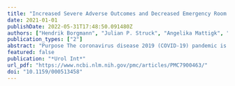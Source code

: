```yaml
---
title: "Increased Severe Adverse Outcomes and Decreased Emergency Room Visits for Pyelonephritis: First Report of Collateral Damage during COVID-19 Pandemic in Urology"
date: 2021-01-01
publishDate: 2022-05-31T17:48:50.091480Z
authors: ["Hendrik Borgmann", "Julian P. Struck", "Angelika Mattigk", "Mike Wenzel", "Adrian Pilatz", "Jennifer Kranz", "Richard Weiten", "Nicolas von Landenberg", "Philipp Julian Spachmann", "Cem Aksoy", "Axel Haferkamp", "Katharina Boehm"]
publication_types: ["2"]
abstract: "Purpose The coronavirus disease 2019 (COVID-19) pandemic is disrupting urology health-care worldwide. Reduced emergency room visits resulting in adverse outcomes have most recently been reported in pediatrics and cardiology. We aimed to compare patients with emergency room visits for pyelonephritis in 2019 (pre-COVID-19 era) and within the first wave of pandemic in 2020 (COVID-19 era) with regard to the number of visits and severe adverse disease outcomes.  Methods We performed a retrospective multicentre study comparing characteristics and outcomes of patients with pyelonephritis, excluding patients with hydronephrosis due to stone disease, in 10 urology departments in Germany during a 1-month time frame in March and April in each 2019 and 2020.  Results The number of emergency room visits for pyelonephritis in the COVID-19 era was lower (44 patients, 37.0%) than in the pre-COVID-19 era (76 patients, 63.0%), reduction rate: 42.1% (p = 0.003). Severe adverse disease outcome was more frequent in the COVID-19 era (9/44 patients, 20.5%) than in the pre-COVID-19 era (5/76 patients, 6.6%, p = 0.046). In detail, 7 versus 3 patients needed monitoring (15.9 vs. 3.9%), 2 versus no patients needed intensive-care treatment (4.5 vs. 0%), 2 versus no patients needed drain placement (4.5 vs. 0%), 2 versus no patients had a nephrectomy (4.5 vs. 0%), and 2 versus 1 patient died (4.5 vs. 1.3%).  Conclusion This report of collateral damage during CO­VID-19 showed that emergency room visits were decreased, and severe adverse disease outcomes were increased for patients with pyelonephritis in the COVID-19 era. Health authorities should set up information campaign programs actively encouraging patients to utilize emergency room services in case of severe symptoms specifically during the actual second wave of pandemic."
featured: false
publication: "*Urol Int*"
url_pdf: "https://www.ncbi.nlm.nih.gov/pmc/articles/PMC7900463/"
doi: "10.1159/000513458"
---
```


